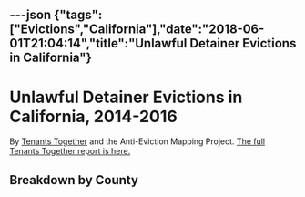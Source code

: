 ---json
{"tags":["Evictions","California"],"date":"2018-06-01T21:04:14","title":"Unlawful Detainer Evictions in California"}
---

Unlawful Detainer Evictions in California, 2014-2016
====================================================

By [Tenants Together](http://www.tenantstogether.org) and the Anti-Eviction Mapping Project. [The full Tenants Together report is here.](https://actionnetwork.org/groups/tenants-together/files/23632/download)

Breakdown by County
-------------------